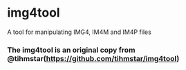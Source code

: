 # img4tool
A tool for manipulating IMG4, IM4M and IM4P files
### The img4tool is an original copy from @tihmstar(https://github.com/tihmstar/img4tool)
